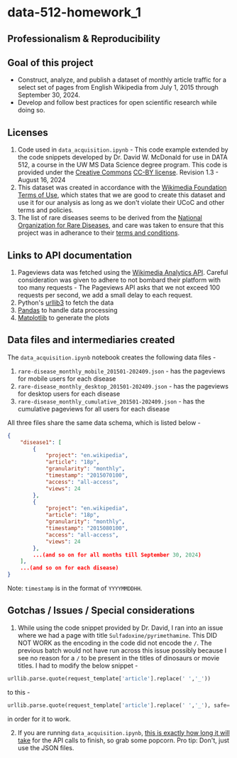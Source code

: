# data-512-homework_1
## Professionalism &amp; Reproducibility

## Goal of this project
* Construct, analyze, and publish a dataset of monthly article traffic for a select set of pages from English Wikipedia from July 1, 2015 through September 30, 2024.
* Develop and follow best practices for open scientific research while doing so.

## Licenses
1. Code used in `data_acquisition.ipynb` - This code example extended by the code snippets developed by Dr. David W. McDonald for use in DATA 512, a course in the UW MS Data Science degree program. This code is provided under the [Creative Commons](https://creativecommons.org) [CC-BY license](https://creativecommons.org/licenses/by/4.0/). Revision 1.3 - August 16, 2024
2. This dataset was created in accordance with the [Wikimedia Foundation Terms of Use](https://foundation.wikimedia.org/wiki/Policy:Terms_of_Use), which states that we are good to create this dataset and use it for our analysis as long as we don't violate their UCoC and other terms and policies.
3. The list of rare diseases seems to be derived from the [National Organization for Rare Diseases](https://rarediseases.org/), and care was taken to ensure that this project was in adherance to their [terms and conditions](https://rarediseases.org/terms-conditions/).

## Links to API documentation
1. Pageviews data was fetched using the [Wikimedia Analytics API](https://doc.wikimedia.org/generated-data-platform/aqs/analytics-api/reference/page-views.html). Careful consideration was given to adhere to not bombard their platform with too many requests - The Pageviews API asks that we not exceed 100 requests per second, we add a small delay to each request.
2. Python's [urllib3](https://urllib3.readthedocs.io/en/stable/) to fetch the data
3. [Pandas](https://pandas.pydata.org/docs/) to handle data processing
4. [Matplotlib](https://matplotlib.org/stable/index.html) to generate the plots

## Data files and intermediaries created
The `data_acquisition.ipynb` notebook creates the following data files -
1. `rare-disease_monthly_mobile_201501-202409.json` - has the pageviews for mobile users for each disease
2. `rare-disease_monthly_desktop_201501-202409.json` - has the pageviews for desktop users for each disease
3. `rare-disease_monthly_cumulative_201501-202409.json` - has the cumulative pageviews for all users for each disease

All three files share the same data schema, which is listed below - 
```JSON
{
    "disease1": [
        {
            "project": "en.wikipedia",
            "article": "18p",
            "granularity": "monthly",
            "timestamp": "2015070100",
            "access": "all-access",
            "views": 24
        },
        {
            "project": "en.wikipedia",
            "article": "18p",
            "granularity": "monthly",
            "timestamp": "2015080100",
            "access": "all-access",
            "views": 24
        },
        ...(and so on for all months till September 30, 2024)
    ],
    ...(and so on for each disease)
}

```

Note: `timestamp` is in the format of `YYYYMMDDHH`.

## Gotchas / Issues / Special considerations

1. While using the code snippet provided by Dr. David, I ran into an issue where we had a page with title `Sulfadoxine/pyrimethamine`. This DID NOT WORK as the encoding in the code did not encode the `/`. The previous batch would not have run across this issue possibly because I see no reason for a `/` to be present in the titles of dinosaurs or movie titles. I had to modify the below snippet - 

```python
urllib.parse.quote(request_template['article'].replace(' ','_'))
```

to this -

```python
urllib.parse.quote(request_template['article'].replace(' ','_'), safe='')
```

in order for it to work.

2. If you are running `data_acquisition.ipynb`, [this is exactly how long it will take](https://www.youtube.com/watch?v=OWAevdIrLE8) for the API calls to finish, so grab some popcorn. Pro tip: Don't, just use the JSON files.
